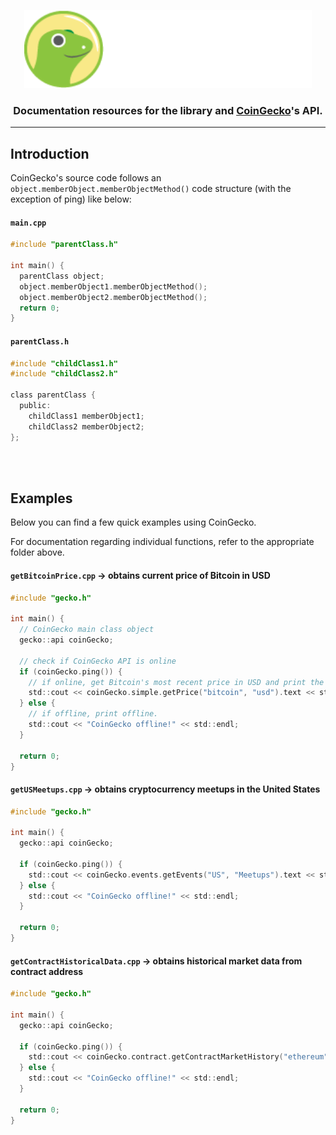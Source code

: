 <p align="center">
  <img width="460" height="125" src="/images/coingecko.jpg">
</p>
<h3 align="center">Documentation resources for the library and <a href="https://www.coingecko.com/">CoinGecko</a>'s API.</h3>
<hr>
<h2>Introduction</h2>
<p>CoinGecko's source code follows an <code>object.memberObject.memberObjectMethod()</code> code structure (with the exception of ping) like below:</p>

#### **`main.cpp`**
```c
#include "parentClass.h"

int main() {
  parentClass object;
  object.memberObject1.memberObjectMethod();
  object.memberObject2.memberObjectMethod();
  return 0;
}
```

#### **`parentClass.h`**
```c
#include "childClass1.h"
#include "childClass2.h"

class parentClass {
  public: 
    childClass1 memberObject1;
    childClass2 memberObject2;
};
```

<br><br>
<h2>Examples</h2>
<p>Below you can find a few quick examples using CoinGecko.</p>
<p>For documentation regarding individual functions, refer to the appropriate folder above.</p>

#### **`getBitcoinPrice.cpp`** -> obtains current price of Bitcoin in USD
```c
#include "gecko.h"

int main() {
  // CoinGecko main class object
  gecko::api coinGecko;
  
  // check if CoinGecko API is online
  if (coinGecko.ping()) {
    // if online, get Bitcoin's most recent price in USD and print the JSON response
    std::cout << coinGecko.simple.getPrice("bitcoin", "usd").text << std::endl;
  } else {
    // if offline, print offline.
    std::cout << "CoinGecko offline!" << std::endl;
  }
  
  return 0;
}
```

#### **`getUSMeetups.cpp`** -> obtains cryptocurrency meetups in the United States
```c
#include "gecko.h"

int main() {
  gecko::api coinGecko;
  
  if (coinGecko.ping()) {
    std::cout << coinGecko.events.getEvents("US", "Meetups").text << std::endl;
  } else {
    std::cout << "CoinGecko offline!" << std::endl;
  }
  
  return 0;
}
```

#### **`getContractHistoricalData.cpp`** -> obtains historical market data from contract address
```c
#include "gecko.h"

int main() {
  gecko::api coinGecko;
  
  if (coinGecko.ping()) {
    std::cout << coinGecko.contract.getContractMarketHistory("ethereum", "0x4363e1485764d206b01ddc9ca121030585259f6f", "usd", "1").text << std::endl;
  } else {
    std::cout << "CoinGecko offline!" << std::endl;
  }
  
  return 0;
}
```

